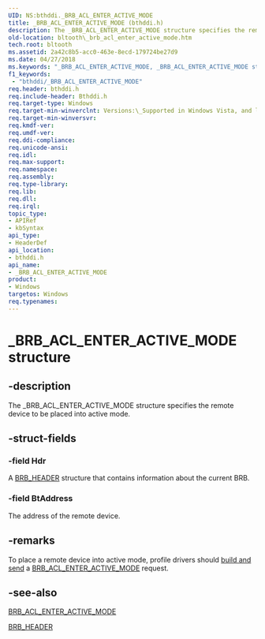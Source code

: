 ```yaml
---
UID: NS:bthddi._BRB_ACL_ENTER_ACTIVE_MODE
title: _BRB_ACL_ENTER_ACTIVE_MODE (bthddi.h)
description: The _BRB_ACL_ENTER_ACTIVE_MODE structure specifies the remote device to be placed into active mode.
old-location: bltooth\_brb_acl_enter_active_mode.htm
tech.root: bltooth
ms.assetid: 2a42c8b5-acc0-463e-8ecd-179724be27d9
ms.date: 04/27/2018
ms.keywords: "_BRB_ACL_ENTER_ACTIVE_MODE, _BRB_ACL_ENTER_ACTIVE_MODE structure [Bluetooth Devices], bltooth._brb_acl_enter_active_mode, bth_structs_1cb3c3f5-063a-4213-98b0-5a2c667f5e40.xml, bthddi/_BRB_ACL_ENTER_ACTIVE_MODE"
f1_keywords:
 - "bthddi/_BRB_ACL_ENTER_ACTIVE_MODE"
req.header: bthddi.h
req.include-header: Bthddi.h
req.target-type: Windows
req.target-min-winverclnt: Versions:\_Supported in Windows Vista, and later.
req.target-min-winversvr: 
req.kmdf-ver: 
req.umdf-ver: 
req.ddi-compliance: 
req.unicode-ansi: 
req.idl: 
req.max-support: 
req.namespace: 
req.assembly: 
req.type-library: 
req.lib: 
req.dll: 
req.irql: 
topic_type:
- APIRef
- kbSyntax
api_type:
- HeaderDef
api_location:
- bthddi.h
api_name:
- _BRB_ACL_ENTER_ACTIVE_MODE
product:
- Windows
targetos: Windows
req.typenames: 
---
```


# _BRB_ACL_ENTER_ACTIVE_MODE structure


## -description


The _BRB_ACL_ENTER_ACTIVE_MODE structure specifies the remote device to be placed into active
  mode.


## -struct-fields




### -field Hdr

A 
     <a href="https://docs.microsoft.com/windows-hardware/drivers/ddi/bthddi/ns-bthddi-_brb_header">BRB_HEADER</a> structure that contains information
     about the current BRB.


### -field BtAddress

The address of the remote device.


## -remarks



To place a remote device into active mode, profile drivers should 
    <a href="https://docs.microsoft.com/previous-versions/ff536657(v=vs.85)">build and send</a> a 
    <a href="https://docs.microsoft.com/windows-hardware/drivers/ddi/bthddi/ns-bthddi-_brb_acl_enter_active_mode">
    BRB_ACL_ENTER_ACTIVE_MODE</a> request.




## -see-also




<a href="https://docs.microsoft.com/windows-hardware/drivers/ddi/bthddi/ns-bthddi-_brb_acl_enter_active_mode">BRB_ACL_ENTER_ACTIVE_MODE</a>



<a href="https://docs.microsoft.com/windows-hardware/drivers/ddi/bthddi/ns-bthddi-_brb_header">BRB_HEADER</a>
 

 

